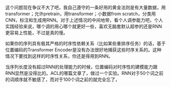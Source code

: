 这个问题现在争议不大了吧，我自己遵守的一条好用的黄金法则是有大量数据，用transformer；允许pretrain，用transformer；小数据from scratch，分类用CNN，标注和生成用RNN。对于上述情况的中间地带，看个人调参能力吧，个人实践经验来说，哪个调的用心哪个就更好一些，喜欢无脑套默认超参的还是RNN更容易上性能，不过是真的慢。

如果你的序列具有极其严格的时序性依赖关系（比如某些重排序任务）的话，基于位置编码的Transformer Encoder是没有办法很好地捕获这些时序关系的。这种情况下要找到这样的时序性关系，你还是得用到RNN。

当序列长度没有超过RNN的处理能力的时候，位置编码对时序性的建模能力跟RNN显然是没得比的。ACL的哪篇文章了，做过一个实验。RNN对于50个词之前的词顺序就不敏感了，而对于100个词之前的就完全忘了，